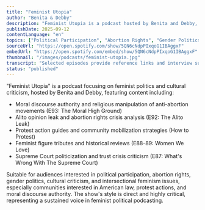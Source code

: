 ```yaml
---
title: "Feminist Utopia"
author: "Benita & Debby"
description: "Feminist Utopia is a podcast hosted by Benita and Debby, focusing on how feminism promotes dignity, solidarity, and social justice. Using American political events as entry points, the show explores abortion rights, Supreme Court politicization, protest actions, and moral discourse authority, emphasizing transgender, racial, class, and religious intersectionality. With a direct, highly critical style, it's suitable for audiences interested in contemporary American feminist politics."
publishDate: 2025-09-12
contentLanguage: "en"
topics: ["Political Participation", "Abortion Rights", "Gender Politics", "Cultural Critique", "Intersectional Feminism"]
sourceUrl: "https://open.spotify.com/show/5QN6cNdpPIxqoG1IBAggxF"
embedUrl: "https://open.spotify.com/embed/show/5QN6cNdpPIxqoG1IBAggxF"
thumbnail: "/images/podcasts/feminist-utopia.jpg"
transcript: "Selected episodes provide reference links and interview summaries, see episode description pages"
status: "published"
---
```


"Feminist Utopia" is a podcast focusing on feminist politics and cultural criticism, hosted by Benita and Debby, featuring content including:

- Moral discourse authority and religious manipulation of anti-abortion movements (E93: The Moral High Ground)
- Alito opinion leak and abortion rights crisis analysis (E92: The Alito Leak)
- Protest action guides and community mobilization strategies (How to Protest)
- Feminist figure tributes and historical reviews (E88-89: Women We Love)
- Supreme Court politicization and trust crisis criticism (E87: What's Wrong With The Supreme Court)

Suitable for audiences interested in political participation, abortion rights, gender politics, cultural criticism, and intersectional feminism issues, especially communities interested in American law, protest actions, and moral discourse authority. The show's style is direct and highly critical, representing a sustained voice in feminist political podcasting.